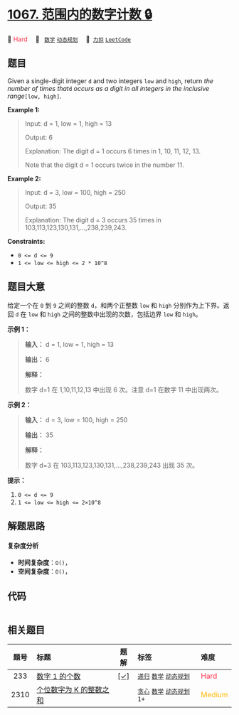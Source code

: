 # [1067. 范围内的数字计数 🔒](https://2xiao.github.io/leetcode-js/problem/1067.html)

🔴 <font color=#ff334b>Hard</font>&emsp; 🔖&ensp; [`数学`](/tag/math.md) [`动态规划`](/tag/dynamic-programming.md)&emsp; 🔗&ensp;[`力扣`](https://leetcode.cn/problems/digit-count-in-range) [`LeetCode`](https://leetcode.com/problems/digit-count-in-range)

## 题目

Given a single-digit integer `d` and two integers `low` and `high`, return
_the number of times that_`d` _occurs as a digit in all integers in the
inclusive range_`[low, high]`.



**Example 1:**

> Input: d = 1, low = 1, high = 13
> 
> Output: 6
> 
> Explanation: The digit d = 1 occurs 6 times in 1, 10, 11, 12, 13.
> 
> Note that the digit d = 1 occurs twice in the number 11.

**Example 2:**

> Input: d = 3, low = 100, high = 250
> 
> Output: 35
> 
> Explanation: The digit d = 3 occurs 35 times in 103,113,123,130,131,...,238,239,243.

**Constraints:**

  * `0 <= d <= 9`
  * `1 <= low <= high <= 2 * 10^8`


## 题目大意

给定一个在 `0` 到 `9` 之间的整数 `d`，和两个正整数 `low` 和 `high` 分别作为上下界。返回 `d` 在 `low` 和
`high` 之间的整数中出现的次数，包括边界 `low` 和 `high`。



**示例 1：**

> 
> 
> 
> 
> 
> **输入：** d = 1, low = 1, high = 13
> 
> **输出：** 6
> 
> **解释：**
> 
> 数字 d=1 在 1,10,11,12,13 中出现 6 次。注意 d=1 在数字 11 中出现两次。
> 
> 

**示例 2：**

> 
> 
> 
> 
> 
> **输入：** d = 3, low = 100, high = 250
> 
> **输出：** 35
> 
> **解释：**
> 
> 数字 d=3 在 103,113,123,130,131,...,238,239,243 出现 35 次。
> 
> 



**提示：**

  1. `0 <= d <= 9`
  2. `1 <= low <= high <= 2×10^8`


## 解题思路

#### 复杂度分析

- **时间复杂度**：`O()`，
- **空间复杂度**：`O()`，

## 代码

```javascript

```

## 相关题目

<!-- prettier-ignore -->
| 题号 | 标题 | 题解 | 标签 | 难度 |
| :------: | :------ | :------: | :------ | :------ |
| 233 | [数字 1 的个数](https://leetcode.com/problems/number-of-digit-one) | [[✓]](/problem/0233.md) |  [`递归`](/tag/recursion.md) [`数学`](/tag/math.md) [`动态规划`](/tag/dynamic-programming.md) | <font color=#ff334b>Hard</font> |
| 2310 | [个位数字为 K 的整数之和](https://leetcode.com/problems/sum-of-numbers-with-units-digit-k) |  |  [`贪心`](/tag/greedy.md) [`数学`](/tag/math.md) [`动态规划`](/tag/dynamic-programming.md) `1+` | <font color=#ffb800>Medium</font> |